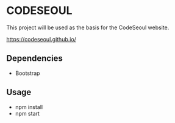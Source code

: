 # CODESEOUL
This project will be used as the basis for the CodeSeoul website. 

https://codeseoul.github.io/

## Dependencies 
- Bootstrap 

## Usage
- npm install
- npm start
